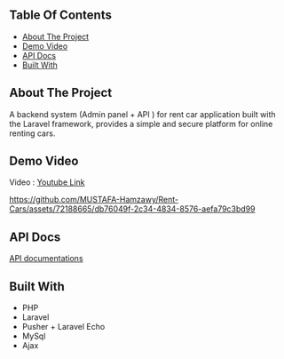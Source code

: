 <br/>

## Table Of Contents

- [About The Project](#about-the-project)
- [Demo Video](#demo_video)
- [API Docs](#api_docs)
- [Built With](#built-with)

## About The Project

A backend system (Admin panel + API ) for rent car application built with the Laravel framework, provides a simple and secure platform for online renting cars.

## Demo Video
Video : <a href="https://youtu.be/REigq-u05Xo" id="demo_video"> Youtube Link </a>

https://github.com/MUSTAFA-Hamzawy/Rent-Cars/assets/72188665/db76049f-2c34-4834-8576-aefa79c3bd99

## API Docs
<a href="https://documenter.getpostman.com/view/17672386/2s9YJc23mz" id="api_docs"> API documentations </a>

## Built With

* PHP
* Laravel
* Pusher + Laravel Echo
* MySql
* Ajax
